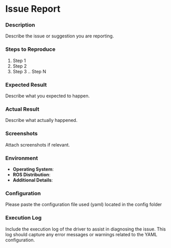 # Issue Report

### Description
Describe the issue or suggestion you are reporting.

### Steps to Reproduce
1. Step 1
2. Step 2
3. Step 3
.. Step N

### Expected Result
Describe what you expected to happen.

### Actual Result
Describe what actually happened.

### Screenshots
Attach screenshots if relevant.

### Environment
- **Operating System**:
- **ROS Distribution**:
- **Additional Details**: 

### Configuration
Please paste the configuration file used (yaml) located in the config folder

### Execution Log
Include the execution log of the driver to assist in diagnosing the issue. This log should capture any error messages or warnings related to the YAML configuration.